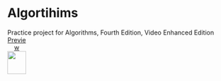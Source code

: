 # Algortihims
Practice project for Algorithms, Fourth Edition, Video Enhanced Edition
<a href="http://my.safaribooksonline.com/9780132762571/firstsection?portal=my&uicode=&__hideTop=true&__readerfullscreen=1&__readerleftmenu=1&flashzoom=0&cid=shareWidgetUse" onclick="window.open('http://my.safaribooksonline.com/9780132762571/firstsection?portal=my&uicode=&__hideTop=true&__readerfullscreen=1&__readerleftmenu=1&flashzoom=0&cid=shareWidgetUse', 'StartViewer', 'toolbar=no,location=no,directories=no,status=no,menubar=no,scrollbars=yes,resizable=yes,width=1000,height=600'); return false;" alt="Algorithms, Fourth Edition, Video Enhanced Edition" title="Algorithms, Fourth Edition, Video Enhanced Edition" style="text-align:center; display:block; width:42px; height:52px" target="_blank">Preview<br/><img src="http://my.safaribooksonline.com/images/9780132762571/9780132762571_cs.jpg" border="0" width="42" height="52"/></a>
